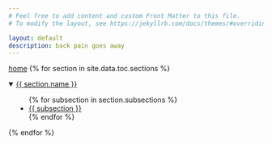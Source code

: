 ```yaml
---
# Feel free to add content and custom Front Matter to this file.
# To modify the layout, see https://jekyllrb.com/docs/themes/#overriding-theme-defaults

layout: default
description: back pain goes away
---
```

<a href="/">home</a>
{% for section in site.data.toc.sections %}
<details open>
  <summary><a href="{{ section.name }}">{{ section.name }}</a></summary>
  <ul style="padding-left:40px">
  {% for subsection in section.subsections %}
  <li><a href="{{ section.name }}/{{ subsection }}">{{ subsection }}</a></li>
  {% endfor %}
  </ul>
</details>
{% endfor %}
